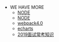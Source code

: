 - WE HAVE MORE
    - <a href="/mybook/js">NODE</a>
    - <a href="/mybook/nodejs">NODE</a>
    - <a href="/mybook/webpack">webpack4.0</a>
    - <a href="./">echarts</a>
    - <a href="/mybook/2019面试常考知识">2019面试常考知识</a>
